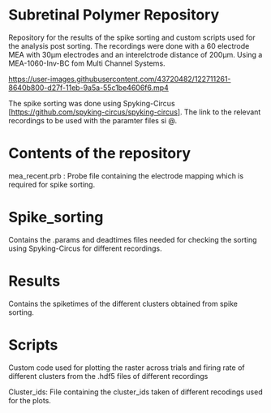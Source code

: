 # Subretinal Polymer Repository 

Repository for the results of the spike sorting and custom scripts used for the analysis post sorting.
The recordings were done with a 60 electrode MEA with 30&mu;m  electrodes and an interelctrode distance of 200&mu;m. Using a MEA-1060-Inv-BC fom Multi Channel Systems.

<!--![plot](https://github.com/jncmel/spike-analysis/blob/main/Filtered_data.png)-->


https://user-images.githubusercontent.com/43720482/122711261-8640b800-d27f-11eb-9a5a-55c1be4606f6.mp4

The spike sorting was done using Spyking-Circus [https://github.com/spyking-circus/spyking-circus]. The link to the relevant recordings to be used with the paramter files si @. 

# Contents of the repository

mea_recent.prb : Probe file containing the electrode mapping which is required for spike sorting.
# Spike_sorting

Contains the .params and deadtimes files needed for checking the sorting using Spyking-Circus for different recordings.



# Results
Contains the spiketimes of the different clusters obtained from spike sorting. 




# Scripts
Custom code used for plotting the raster across trials and firing rate of different clusters from the .hdf5 files of different recordings

Cluster_ids: File containing the cluster_ids taken of different recodings used for the plots.



